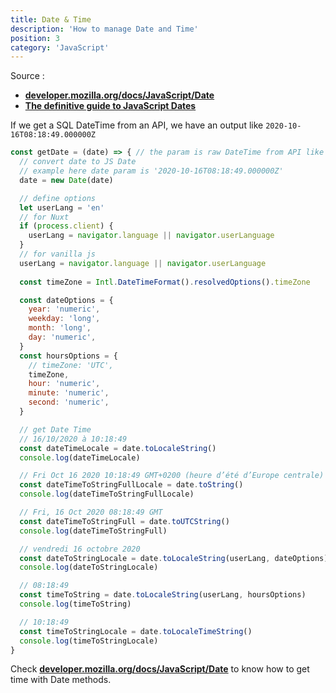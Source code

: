 ```yaml
---
title: Date & Time
description: 'How to manage Date and Time'
position: 3
category: 'JavaScript'
---
```


<!-- <content-image source="dates.jpg" from="https://elijahmanor.com/blog/format-js-dates-and-times"></content-image> -->

Source :

- [**developer.mozilla.org/docs/JavaScript/Date**](https://developer.mozilla.org/en-US/docs/Web/JavaScript/Reference/Global_Objects/Date)
- [**The definitive guide to JavaScript Dates**](https://flaviocopes.com/javascript-dates/)

If we get a SQL DateTime from an API, we have an output like `2020-10-16T08:18:49.000000Z`

```js
const getDate = (date) => { // the param is raw DateTime from API like 2020-10-16T08:18:49.000000Z
  // convert date to JS Date
  // example here date param is '2020-10-16T08:18:49.000000Z'
  date = new Date(date)

  // define options
  let userLang = 'en'
  // for Nuxt
  if (process.client) {
    userLang = navigator.language || navigator.userLanguage
  }
  // for vanilla js
  userLang = navigator.language || navigator.userLanguage
  
  const timeZone = Intl.DateTimeFormat().resolvedOptions().timeZone

  const dateOptions = {
    year: 'numeric',
    weekday: 'long',
    month: 'long',
    day: 'numeric',
  }
  const hoursOptions = {
    // timeZone: 'UTC',
    timeZone,
    hour: 'numeric',
    minute: 'numeric',
    second: 'numeric',
  }

  // get Date Time
  // 16/10/2020 à 10:18:49
  const dateTimeLocale = date.toLocaleString()
  console.log(dateTimeLocale)

  // Fri Oct 16 2020 10:18:49 GMT+0200 (heure d’été d’Europe centrale)
  const dateTimeToStringFullLocale = date.toString()
  console.log(dateTimeToStringFullLocale)

  // Fri, 16 Oct 2020 08:18:49 GMT
  const dateTimeToStringFull = date.toUTCString()
  console.log(dateTimeToStringFull)

  // vendredi 16 octobre 2020
  const dateToStringLocale = date.toLocaleString(userLang, dateOptions)
  console.log(dateToStringLocale)

  // 08:18:49
  const timeToString = date.toLocaleString(userLang, hoursOptions)
  console.log(timeToString)

  // 10:18:49
  const timeToStringLocale = date.toLocaleTimeString()
  console.log(timeToStringLocale)
}
```

Check [**developer.mozilla.org/docs/JavaScript/Date**](https://developer.mozilla.org/en-US/docs/Web/JavaScript/Reference/Global_Objects/Date) to know how to get time with Date methods.
